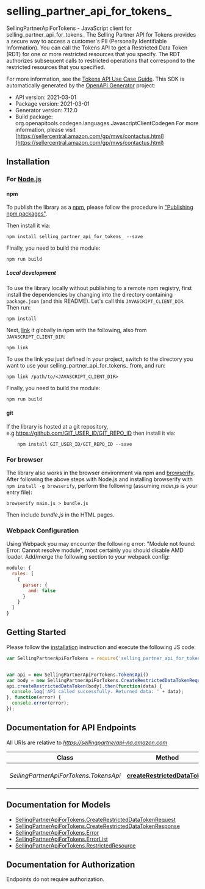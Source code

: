 # selling_partner_api_for_tokens_

SellingPartnerApiForTokens - JavaScript client for selling_partner_api_for_tokens_
The Selling Partner API for Tokens provides a secure way to access a customer's PII (Personally Identifiable Information). You can call the Tokens API to get a Restricted Data Token (RDT) for one or more restricted resources that you specify. The RDT authorizes subsequent calls to restricted operations that correspond to the restricted resources that you specified.

For more information, see the [Tokens API Use Case Guide](doc:tokens-api-use-case-guide).
This SDK is automatically generated by the [OpenAPI Generator](https://openapi-generator.tech) project:

- API version: 2021-03-01
- Package version: 2021-03-01
- Generator version: 7.12.0
- Build package: org.openapitools.codegen.languages.JavascriptClientCodegen
For more information, please visit [https://sellercentral.amazon.com/gp/mws/contactus.html](https://sellercentral.amazon.com/gp/mws/contactus.html)

## Installation

### For [Node.js](https://nodejs.org/)

#### npm

To publish the library as a [npm](https://www.npmjs.com/), please follow the procedure in ["Publishing npm packages"](https://docs.npmjs.com/getting-started/publishing-npm-packages).

Then install it via:

```shell
npm install selling_partner_api_for_tokens_ --save
```

Finally, you need to build the module:

```shell
npm run build
```

##### Local development

To use the library locally without publishing to a remote npm registry, first install the dependencies by changing into the directory containing `package.json` (and this README). Let's call this `JAVASCRIPT_CLIENT_DIR`. Then run:

```shell
npm install
```

Next, [link](https://docs.npmjs.com/cli/link) it globally in npm with the following, also from `JAVASCRIPT_CLIENT_DIR`:

```shell
npm link
```

To use the link you just defined in your project, switch to the directory you want to use your selling_partner_api_for_tokens_ from, and run:

```shell
npm link /path/to/<JAVASCRIPT_CLIENT_DIR>
```

Finally, you need to build the module:

```shell
npm run build
```

#### git

If the library is hosted at a git repository, e.g.https://github.com/GIT_USER_ID/GIT_REPO_ID
then install it via:

```shell
    npm install GIT_USER_ID/GIT_REPO_ID --save
```

### For browser

The library also works in the browser environment via npm and [browserify](http://browserify.org/). After following
the above steps with Node.js and installing browserify with `npm install -g browserify`,
perform the following (assuming *main.js* is your entry file):

```shell
browserify main.js > bundle.js
```

Then include *bundle.js* in the HTML pages.

### Webpack Configuration

Using Webpack you may encounter the following error: "Module not found: Error:
Cannot resolve module", most certainly you should disable AMD loader. Add/merge
the following section to your webpack config:

```javascript
module: {
  rules: [
    {
      parser: {
        amd: false
      }
    }
  ]
}
```

## Getting Started

Please follow the [installation](#installation) instruction and execute the following JS code:

```javascript
var SellingPartnerApiForTokens = require('selling_partner_api_for_tokens_');


var api = new SellingPartnerApiForTokens.TokensApi()
var body = new SellingPartnerApiForTokens.CreateRestrictedDataTokenRequest(); // {CreateRestrictedDataTokenRequest} The restricted data token request details.
api.createRestrictedDataToken(body).then(function(data) {
  console.log('API called successfully. Returned data: ' + data);
}, function(error) {
  console.error(error);
});


```

## Documentation for API Endpoints

All URIs are relative to *https://sellingpartnerapi-na.amazon.com*

Class | Method | HTTP request | Description
------------ | ------------- | ------------- | -------------
*SellingPartnerApiForTokens.TokensApi* | [**createRestrictedDataToken**](docs/TokensApi.md#createRestrictedDataToken) | **POST** /tokens/2021-03-01/restrictedDataToken | 


## Documentation for Models

 - [SellingPartnerApiForTokens.CreateRestrictedDataTokenRequest](docs/CreateRestrictedDataTokenRequest.md)
 - [SellingPartnerApiForTokens.CreateRestrictedDataTokenResponse](docs/CreateRestrictedDataTokenResponse.md)
 - [SellingPartnerApiForTokens.Error](docs/Error.md)
 - [SellingPartnerApiForTokens.ErrorList](docs/ErrorList.md)
 - [SellingPartnerApiForTokens.RestrictedResource](docs/RestrictedResource.md)


## Documentation for Authorization

Endpoints do not require authorization.


